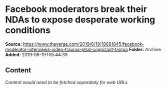 # Facebook moderators break their NDAs to expose desperate working conditions

**Source:** https://www.theverge.com/2019/6/19/18681845/facebook-moderator-interviews-video-trauma-ptsd-cognizant-tampa
**Folder:** Archive
**Added:** 2019-06-19T05:44:39




## Content
*Content would need to be fetched separately for web URLs*
